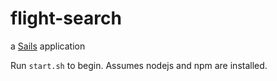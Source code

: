 # flight-search

a [Sails](http://sailsjs.org) application

Run `start.sh` to begin. Assumes nodejs and npm are installed.